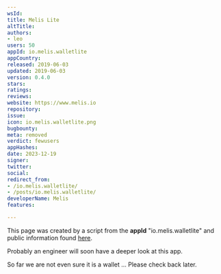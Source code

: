 ```yaml
---
wsId: 
title: Melis Lite
altTitle: 
authors:
- leo
users: 50
appId: io.melis.walletlite
appCountry: 
released: 2019-06-03
updated: 2019-06-03
version: 0.4.0
stars: 
ratings: 
reviews: 
website: https://www.melis.io
repository: 
issue: 
icon: io.melis.walletlite.png
bugbounty: 
meta: removed
verdict: fewusers
appHashes: 
date: 2023-12-19
signer: 
twitter: 
social: 
redirect_from:
- /io.melis.walletlite/
- /posts/io.melis.walletlite/
developerName: Melis
features: 

---
```


This page was created by a script from the **appId** "io.melis.walletlite" and public
information found
[here](https://play.google.com/store/apps/details?id=io.melis.walletlite).

Probably an engineer will soon have a deeper look at this app.

So far we are not even sure it is a wallet ... Please check back later.
